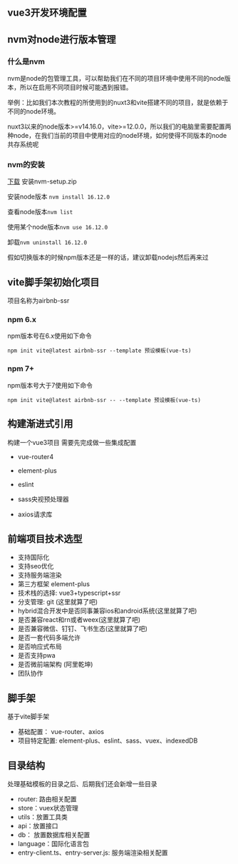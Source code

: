 ## vue3开发环境配置

## nvm对node进行版本管理

### 什么是nvm

nvm是node的包管理工具，可以帮助我们在不同的项目环境中使用不同的node版本，所以在启用不同项目时候可能遇到报错。

举例：比如我们本次教程的所使用到的nuxt3和vite搭建不同的项目，就是依赖于不同的node环境。

nuxt3以来的node版本>=v14.16.0，vite>=12.0.0，所以我们的电脑里需要配置两种node，在我们当前的项目中使用对应的node环境，如何使得不同版本的node共存系统呢

### nvm的安装

[下载](http://nvm.uihtm.com/) 安装nvm-setup.zip

安装node版本 `nvm install 16.12.0`

查看node版本`nvm list`

使用某个node版本`nvm use 16.12.0`

卸载`nvm uninstall 16.12.0`

假如切换版本的时候npm版本还是一样的话，建议卸载nodejs然后再来过

## vite脚手架初始化项目

项目名称为airbnb-ssr

### npm 6.x

npm版本号在6.x使用如下命令

`npm init vite@latest airbnb-ssr --template 预设模板(vue-ts)  `

### npm 7+

npm版本号大于7使用如下命令

`npm init vite@latest airbnb-ssr -- --template 预设模板(vue-ts)`





## 构建渐进式引用

构建一个vue3项目 需要先完成做一些集成配置

- vue-router4
- element-plus

- eslint
- sass央视预处理器
- axios请求库



## 前端项目技术选型

- 支持国际化
- 支持seo优化
- 支持服务端渲染
- 第三方框架 element-plus
- 技术栈的选择: vue3+typescript+ssr
- 分支管理: git (这里就算了吧)
- hybrid混合开发中是否同事兼容ios和android系统(这里就算了吧)
- 是否兼容react和rn或者weex(这里就算了吧)
- 是否兼容微信、钉钉、飞书生态(这里就算了吧)
- 是否一套代码多端允许
- 是否响应式布局
- 是否支持pwa
- 是否微前端架构 (阿里乾坤)
- 团队协作



## 脚手架

基于vite脚手架

- 基础配置： vue-router、axios
- 项目特定配置: element-plus、eslint、sass、vuex、indexedDB



## 目录结构

处理基础模板的目录之后、后期我们还会新增一些目录

- router:  路由相关配置
- store：vuex状态管理
- utils：放置工具类
- api：放置接口
- db： 放置数据库相关配置
- language：国际化语言包
- entry-client.ts、entry-server.js: 服务端渲染相关配置

